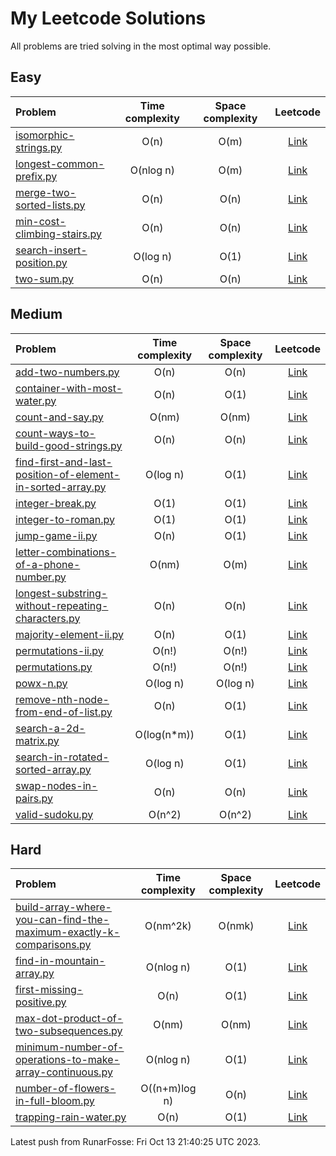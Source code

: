 # My Leetcode Solutions
All problems are tried solving in the most optimal way possible.

## Easy
 | Problem | Time complexity | Space complexity | Leetcode |
 | :------ | :-------------: | :--------------: | :--------------: |
 | [isomorphic-strings.py](Easy/isomorphic-strings.py) | O(n) | O(m) | [Link](https://leetcode.com/problems/isomorphic-strings/)
 | [longest-common-prefix.py](Easy/longest-common-prefix.py) | O(nlog n) | O(m) | [Link](https://leetcode.com/problems/longest-common-prefix/)
 | [merge-two-sorted-lists.py](Easy/merge-two-sorted-lists.py) | O(n) | O(n) | [Link](https://leetcode.com/problems/merge-two-sorted-lists/)
 | [min-cost-climbing-stairs.py](Easy/min-cost-climbing-stairs.py) | O(n) | O(n) | [Link](https://leetcode.com/problems/min-cost-climbing-stairs/)
 | [search-insert-position.py](Easy/search-insert-position.py) | O(log n) | O(1) | [Link](https://leetcode.com/problems/search-insert-position/)
 | [two-sum.py](Easy/two-sum.py) | O(n) | O(n) | [Link](https://leetcode.com/problems/two-sum/)


## Medium
 | Problem | Time complexity | Space complexity | Leetcode |
 | :------ | :-------------: | :--------------: | :--------------: |
 | [add-two-numbers.py](Medium/add-two-numbers.py) | O(n) | O(n) | [Link](https://leetcode.com/problems/add-two-numbers/)
 | [container-with-most-water.py](Medium/container-with-most-water.py) | O(n) | O(1) | [Link](https://leetcode.com/problems/container-with-most-water/)
 | [count-and-say.py](Medium/count-and-say.py) | O(nm) | O(nm) | [Link](https://leetcode.com/problems/count-and-say/)
 | [count-ways-to-build-good-strings.py](Medium/count-ways-to-build-good-strings.py) | O(n) | O(n) | [Link](https://leetcode.com/problems/count-ways-to-build-good-strings/)
 | [find-first-and-last-position-of-element-in-sorted-array.py](Medium/find-first-and-last-position-of-element-in-sorted-array.py) | O(log n) | O(1) | [Link](https://leetcode.com/problems/find-first-and-last-position-of-element-in-sorted-array/)
 | [integer-break.py](Medium/integer-break.py) | O(1) | O(1) | [Link](https://leetcode.com/problems/integer-break/)
 | [integer-to-roman.py](Medium/integer-to-roman.py) | O(1) | O(1) | [Link](https://leetcode.com/problems/integer-to-roman/)
 | [jump-game-ii.py](Medium/jump-game-ii.py) | O(n) | O(1) | [Link](https://leetcode.com/problems/jump-game-ii/)
 | [letter-combinations-of-a-phone-number.py](Medium/letter-combinations-of-a-phone-number.py) | O(nm) | O(m) | [Link](https://leetcode.com/problems/letter-combinations-of-a-phone-number/)
 | [longest-substring-without-repeating-characters.py](Medium/longest-substring-without-repeating-characters.py) | O(n) | O(n) | [Link](https://leetcode.com/problems/longest-substring-without-repeating-characters/)
 | [majority-element-ii.py](Medium/majority-element-ii.py) | O(n) | O(1) | [Link](https://leetcode.com/problems/majority-element-ii/)
 | [permutations-ii.py](Medium/permutations-ii.py) | O(n!) | O(n!) | [Link](https://leetcode.com/problems/permutations-ii/)
 | [permutations.py](Medium/permutations.py) | O(n!) | O(n!) | [Link](https://leetcode.com/problems/permutations/)
 | [powx-n.py](Medium/powx-n.py) | O(log n) | O(log n) | [Link](https://leetcode.com/problems/powx-n/)
 | [remove-nth-node-from-end-of-list.py](Medium/remove-nth-node-from-end-of-list.py) | O(n) | O(1) | [Link](https://leetcode.com/problems/remove-nth-node-from-end-of-list/)
 | [search-a-2d-matrix.py](Medium/search-a-2d-matrix.py) | O(log(n*m)) | O(1) | [Link](https://leetcode.com/problems/search-a-2d-matrix/)
 | [search-in-rotated-sorted-array.py](Medium/search-in-rotated-sorted-array.py) | O(log n) | O(1) | [Link](https://leetcode.com/problems/search-in-rotated-sorted-array/)
 | [swap-nodes-in-pairs.py](Medium/swap-nodes-in-pairs.py) | O(n) | O(n) | [Link](https://leetcode.com/problems/swap-nodes-in-pairs/)
 | [valid-sudoku.py](Medium/valid-sudoku.py) | O(n^2) | O(n^2) | [Link](https://leetcode.com/problems/valid-sudoku/)


## Hard
 | Problem | Time complexity | Space complexity | Leetcode |
 | :------ | :-------------: | :--------------: | :--------------: |
 | [build-array-where-you-can-find-the-maximum-exactly-k-comparisons.py](Hard/build-array-where-you-can-find-the-maximum-exactly-k-comparisons.py) | O(nm^2k) | O(nmk) | [Link](https://leetcode.com/problems/build-array-where-you-can-find-the-maximum-exactly-k-comparisons/)
 | [find-in-mountain-array.py](Hard/find-in-mountain-array.py) | O(nlog n) | O(1) | [Link](https://leetcode.com/problems/find-in-mountain-array/)
 | [first-missing-positive.py](Hard/first-missing-positive.py) | O(n) | O(1) | [Link](https://leetcode.com/problems/first-missing-positive/)
 | [max-dot-product-of-two-subsequences.py](Hard/max-dot-product-of-two-subsequences.py) | O(nm) | O(nm) | [Link](https://leetcode.com/problems/max-dot-product-of-two-subsequences/)
 | [minimum-number-of-operations-to-make-array-continuous.py](Hard/minimum-number-of-operations-to-make-array-continuous.py) | O(nlog n) | O(1) | [Link](https://leetcode.com/problems/minimum-number-of-operations-to-make-array-continuous/)
 | [number-of-flowers-in-full-bloom.py](Hard/number-of-flowers-in-full-bloom.py) | O((n+m)log n) | O(n) | [Link](https://leetcode.com/problems/number-of-flowers-in-full-bloom/)
 | [trapping-rain-water.py](Hard/trapping-rain-water.py) | O(n) | O(1) | [Link](https://leetcode.com/problems/trapping-rain-water/)



Latest push from RunarFosse: Fri Oct 13 21:40:25 UTC 2023.
